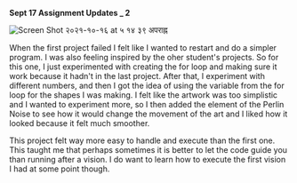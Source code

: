 **Sept 17 Assignment Updates _ 2**


![Screen Shot २०२१-१०-१६ at ५ १४ ३९ अपराह्न](https://user-images.githubusercontent.com/89835212/137599348-ff7fd43d-1540-427a-ab7a-f6ffabc5a09c.png)



When the first project failed I felt like I wanted to restart and do a simpler program. I was also feeling inspired by the oher student's projects. So for this one, I just experimented with creating the for loop and making sure it work because it hadn't in the last project. After that, I experiment with different numbers, and then I got the idea of using the variable from the for loop for the shapes I was making. I felt like the artwork was too simplistic and I wanted to experiment more, so I then added the element of the Perlin Noise to see how it would change the movement of the art and I liked how it looked because it felt much smoother. 

This project felt way more easy to handle and execute than the first one. This taught me that perhaps sometimes it is better to let the code guide you than running after a vision. I do want to learn how to execute the first vision I had at some point though. 


